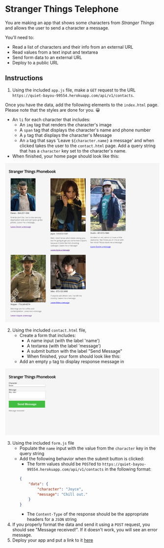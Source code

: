 # Stranger Things Telephone

You are making an app that shows some characters from _Stranger Things_ and allows the user to send a character a message.

You'll need to:
* Read a list of characters and their info from an external URL
* Read values from a text input and textarea
* Send form data to an external URL
* Deploy to a public URL

## Instructions

1. Using the included `app.js` file, make a `GET` request to the URL `https://quiet-bayou-99554.herokuapp.com/api/v1/contacts`.

Once you have the data, add the following elements to the `index.html` page. Please note that the styles are done for you. 😀
* An `li` for each character that includes:
  * An `img` tag that renders the character's image
  * A `span` tag that displays the character's name and phone number
  * A `p` tag that displays the character's Message
  * An `a` tag that says 'Leave `${character.name}` a message' and when clicked takes the user to the `contact.html` page. Add a query string that has a `character` key set to the character's name.
* When finished, your home page should look like this:

![Home Page](assets/home-page.png)

2. Using the included `contact.html` file,
    * Create a form that includes:
        * A name input (with the label 'name')
        * A textarea (with the label 'message')
        * A submit button with the label "Send Message"
        * When finished, your form should look like this:
    * Add an empty `p` tag to display response message in

![Contact Page](assets/contact-page.png)

3. Using the included `form.js` file
    * Populate the `name` input with the value from the `character` key in the query string
    * Add the following behavior when the submit button is clicked:
        * The form values should be `POST`ed to `https://quiet-bayou-99554.herokuapp.com/api/v1/contacts` in the following format:
        ```json
        {
            "data": {
                "character": "Joyce",
                "message": "Chill out."
            }
        }
        ```
        * The `Content-Type` of the response should be the appropriate headers for a `JSON` string
4. If you properly format the data and send it using a `POST` request, you should see "Message received!". If it doesn't work, you will see an error message.
5. Deploy your app and put a link to it [here](#)

